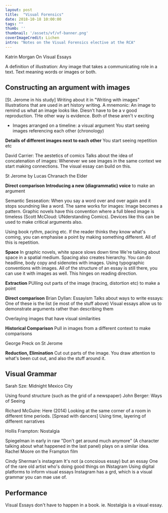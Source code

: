 ```yaml
---
layout: post
title:  "Visual Forensics"
date: 2018-10-18 10:00:00
tags: ""
thumb: ''
thumbnail: '/assets/vf/vf-banner.png'
coverImageCredit: Lichen
intro: "Notes on the Visual Forensics elective at the RCA" 
---
```


Katrin Morgan
On Visual Essays

A definition of illustration: Any image that takes a communicating role in a text. Text meaning words or images or both.

## Constructing an argument with images

[St. Jerome in his study]
Writing about it in "Writing with images"
Illustrations that are used in art history writing. A mnemonic: An image to remind us what an image looks like. Diesn't have to be a v good reproduction. THe other way is evidence. Both of these aren't v exciting

- Images arranged on a timeline: a visual argument
You start seeing images referencing each other (chronology)

**Details of different images next to each other**
You start seeing repetition etc

David Carrier: The aestetics of comics
Talks about the idea of concatenation of images: Whenever we see images in the same context we start making connections. The visual essay can build on this.

St Jerome by Lucas Chranach the Elder

**Direct comparison**
**Introducing a new (diagrammatic) voice** to make an argument

Semantic Sesseation: When you say a word over and over again and it stops soundning like a word. The same works for images: Image becomes a pattern. Graphic novels have this convention where a full bleed image is timeless (Scott McCloud: UNderstanding Comics). Devices like this can be used to make critical arguments also.

Using book rythm, pacing etc. If the reader thinks they know what's coming, you can emphasise a point by making something different. All of this is repetition.

**Space**
In graphic novels, white space slows down time
We're talking about space in a spatial medium.
Spacing also creates hierarchy. You can do headline, body copy and sidenotes with images. Using typographic conventions with images. All of the structure of an essay is still there, you can use it with images as well.
This hinges on reading direction.

**Extraction**
PUlling out parts of the image (tracing, distortion etc) to make a point

**Direct comparison**
Brian Dyllan: Essayism
Talks about ways to write essays: One of these is the list (ie most of the stuff above)
Visual essays allow us to demonstrate arguments rather than describing them

Overlaying images that have visual similarities

**Historical Comparison**
Pull in images from a different context to make comparisons

George Preck on St Jerome

**Reduction, Elimination**
Cut out parts of the image. You draw attention to what's been cut out, and also the stuff around it.

## Visual Grammar
Sarah Sze: Midnight Mexico City

Using found structure (such as the grid of a newspaper)
John Berger: Ways of Seeing

Richard McGuire: Here (2014)
Looking at the same corner of a room in different time periods.
[Spread with dancers]
Using time, layering of different narratives

Hollis Frampton: Nostalgia

Spiegelman in early in raw "Don't get around much anymore" (A character talking about what happened in the last panel) plays on a similar idea.
Rachel Moore on the Frampton film

Cindy Sherman's instagram
It's not (a concsious essay) but an essay
One of the rare old artist who's doing good things on INstagram
Using digital platforms to inform visual essays
Instagram has a grd, which is a visual grammar you can mae use of.

## Performance

Visual Essays don't have to happen in a book. ie. Nostalgia is a visual essay.
